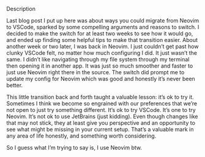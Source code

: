 Description

Last blog post I put up here was about ways you could migrate from Neovim to VSCode, sparked by some compelling arguments and reasons to switch. I decided to make the switch for at least two weeks to see how it would go, and ended up finding some helpful tips to make that transition easier. About another week or two later, I was back in Neovim. I just couldn’t get past how clunky VSCode felt, no matter how much configuring I did. It just wasn’t the same. I didn’t like navigating through my file system through my terminal then opening it in another app. It was just so much smoother and faster to just use Neovim right there in the source. The switch did prompt me to update my config for Neovim which was good and honestly it’s never been better. 

This little transition back and forth taught a valuable lesson: it’s ok to try it. Sometimes I think we become so engrained with our preferences that we’re not open to just try something different. It’s ok to try VSCode. It’s one to try Neovim. It’s not ok to use JetBrains (just kidding). Even though changes like that may not stick, they at least give you perspective and an opportunity to see what might be missing in your current setup. That’s a valuable mark in any area of life honestly, and something worth considering. 

So I guess what I’m trying to say is, I use Neovim btw. 